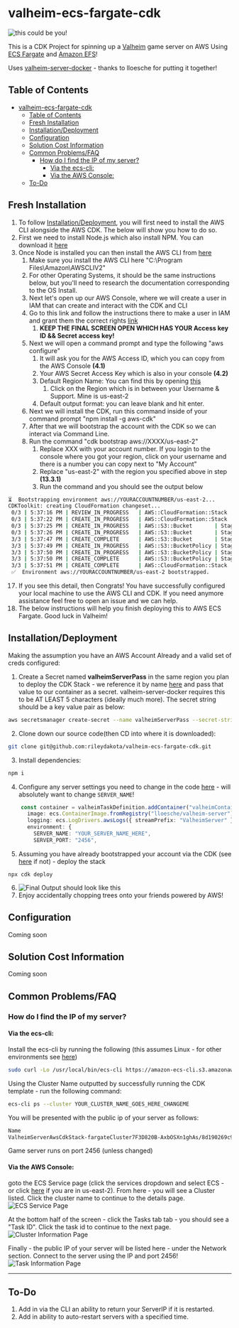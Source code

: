 # valheim-ecs-fargate-cdk

![this could be you!](giphy.gif)

This is a CDK Project for spinning up a [Valheim](https://store.steampowered.com/app/892970/Valheim/) game server on AWS Using [ECS Fargate](https://aws.amazon.com/fargate/?whats-new-cards.sort-by=item.additionalFields.postDateTime&whats-new-cards.sort-order=desc&fargate-blogs.sort-by=item.additionalFields.createdDate&fargate-blogs.sort-order=desc) and [Amazon EFS](https://aws.amazon.com/efs/)!

Uses [valheim-server-docker](https://github.com/lloesche/valheim-server-docker) - thanks to lloesche for putting it together!

## Table of Contents
- [valheim-ecs-fargate-cdk](#valheim-ecs-fargate-cdk)
  - [Table of Contents](#table-of-contents)
  - [Fresh Installation](#fresh-installation)
  - [Installation/Deployment](#installationdeployment)
  - [Configuration](#configuration)
  - [Solution Cost Information](#solution-cost-information)
  - [Common Problems/FAQ](#common-problemsfaq)
    - [How do I find the IP of my server?](#how-do-i-find-the-ip-of-my-server)
      - [Via the ecs-cli:](#via-the-ecs-cli)
      - [Via the AWS Console:](#via-the-aws-console)
  - [To-Do](#to-do)

## Fresh Installation
1. To follow [Installation/Deployment](#installationdeployment), you will first need to install the AWS CLI alongside the AWS CDK. The below will show you how to do so. 
2. First we need to install Node.js which also install NPM. You can download it [here](https://nodejs.org/en/)
3. Once Node is installed you can then install the AWS CLI from [here](https://docs.aws.amazon.com/cli/latest/userguide/install-cliv2.html)
   1. Make sure you install the AWS CLI here "C:\Program Files\Amazon\AWSCLIV2"
   2. For other Operating Systems, it should be the same instructions below, but you'll need to research the documentation corresponding to the OS Install.
   3. Next let's open up our AWS Console, where we will create a user in IAM that can create and interact with the CDK and CLI
   4. Go to this link and follow the instructions there to make a user in IAM and grant them the correct rights [link](https://docs.aws.amazon.com/cli/latest/userguide/cli-configure-quickstart.html#cli-configure-quickstart-creds)
       1.  **KEEP THE FINAL SCREEN OPEN WHICH HAS YOUR Access key ID && Secret access key!**
   5.  Next we will open a command prompt and type the following "aws configure"
       1.  It will ask you for the AWS Access ID, which you can copy from the AWS Console **(4.1)**
       2.  Your AWS Secret Access Key which is also in your console **(4.2)**
       3.  Default Region Name: You can find this by opening [this](https://us-east-2.console.aws.amazon.com/console/home)
           1.  Click on the Region which is in between your Username & Support. Mine is us-east-2
       4. Default output format: you can leave blank and hit enter. 
   6.  Next we will install the CDK, run this command inside of your command prompt "npm install -g aws-cdk"
   7.  After that we will bootstrap the account with the CDK so we can interact via Command Line. 
   8.  Run the command "cdk bootstrap aws://XXXX/us-east-2"
       1.  Replace XXX with your account number. If you login to the console where you got your region, click on your username and there is a number you can copy next to "My Account" 
       2.  Replace "us-east-2" with the region you specified above in step **(13.3.1)**
       3.  Run the command and you should see the output below
```bash
⏳  Bootstrapping environment aws://YOURACCOUNTNUMBER/us-east-2...
CDKToolkit: creating CloudFormation changeset...
 0/3 | 5:37:16 PM | REVIEW_IN_PROGRESS   | AWS::CloudFormation::Stack | CDKToolkit User Initiated
 0/3 | 5:37:22 PM | CREATE_IN_PROGRESS   | AWS::CloudFormation::Stack | CDKToolkit User Initiated
 0/3 | 5:37:25 PM | CREATE_IN_PROGRESS   | AWS::S3::Bucket       | StagingBucket
 0/3 | 5:37:26 PM | CREATE_IN_PROGRESS   | AWS::S3::Bucket       | StagingBucket Resource creation Initiated
 3/3 | 5:37:47 PM | CREATE_COMPLETE      | AWS::S3::Bucket       | StagingBucket
 3/3 | 5:37:49 PM | CREATE_IN_PROGRESS   | AWS::S3::BucketPolicy | StagingBucketPolicy
 3/3 | 5:37:50 PM | CREATE_IN_PROGRESS   | AWS::S3::BucketPolicy | StagingBucketPolicy Resource creation Initiated
 3/3 | 5:37:50 PM | CREATE_COMPLETE      | AWS::S3::BucketPolicy | StagingBucketPolicy
 3/3 | 5:37:51 PM | CREATE_COMPLETE      | AWS::CloudFormation::Stack | CDKToolkit
 ✅  Environment aws://YOURACCOUNTNUMBER/us-east-2 bootstrapped.
 ```
 17. If you see this detail, then Congrats! You have successfully configured your local machine to use the AWS CLI and CDK. If you need anymore assistance feel free to open an issue and we can help. 
 18. The below instructions will help you finish deploying this to AWS ECS Fargate. Good luck in Valheim!
## Installation/Deployment

Making the assumption you have an AWS Account Already and a valid set of creds configured:

1. Create a Secret named **valheimServerPass** in the same region you plan to deploy the CDK Stack - we reference it by name [here](lib/valheim-server-aws-cdk-stack.ts#L14-17) and pass that value to our container as a secret. valheim-server-docker requires this to be AT LEAST 5 characters (ideally much more). The secret string should be a key value pair as below:

```bash
aws secretsmanager create-secret --name valheimServerPass --secret-string '{"VALHEIM_SERVER_PASS":"SuperSecretServerPassword"}'
```

2. Clone down our source code(then CD into where it is downloaded):

```bash
git clone git@github.com:rileydakota/valheim-ecs-fargate-cdk.git
```

3. Install dependencies:

```bash
npm i
```

4. Configure any server settings you need to change in the code [here](lib/valheim-server-aws-cdk-stack.ts#L66-82) - will absolutely want to change `SERVER_NAME`!

```typescript
    const container = valheimTaskDefinition.addContainer("valheimContainer", {
      image: ecs.ContainerImage.fromRegistry("lloesche/valheim-server"),
      logging: ecs.LogDrivers.awsLogs({ streamPrefix: "ValheimServer" }),
      environment: {
        SERVER_NAME: "YOUR_SERVER_NAME_HERE",
        SERVER_PORT: "2456",
```

5. Assuming you have already bootstrapped your account via the CDK (see [here](https://docs.aws.amazon.com/cdk/latest/guide/bootstrapping.html) if not) - deploy the stack

```
npx cdk deploy
```
6. ![Final Output should look like this](https://i.imgur.com/lHEQMcL.jpg)
7. Enjoy accidentally chopping trees onto your friends powered by AWS!

## Configuration

Coming soon

## Solution Cost Information

Coming soon

## Common Problems/FAQ

### How do I find the IP of my server?

#### Via the ecs-cli:

Install the ecs-cli by running the following (this assumes Linux - for other environments see [here](https://docs.aws.amazon.com/AmazonECS/latest/developerguide/ECS_CLI_installation.html))

```bash
sudo curl -Lo /usr/local/bin/ecs-cli https://amazon-ecs-cli.s3.amazonaws.com/ecs-cli-linux-amd64-latest
```

Using the Cluster Name outputted by successfully running the CDK template - run the following command:

```bash
ecs-cli ps --cluster YOUR_CLUSTER_NAME_GOES_HERE_CHANGEME
```

You will be presented with the public ip of your server as follows:

```bash
Name                                                                                                            State    Ports                                                                                     TaskDefinition                                            Health
ValheimServerAwsCdkStack-fargateCluster7F3D820B-AxbOSXn1ghAs/8d190269c9df4d3e9709dccb89bdf3d8/valheimContainer  RUNNING  1.1.1.1:2456->2456/udp, 1.1.1.1:2457->2457/udp, 1.1.1.1:2458->2458/udp  ValheimServerAwsCdkStackvalheimTaskDefinitionB5805DE1:17  UNKNOWN
```

Game server runs on port 2456 (unless changed)

#### Via the AWS Console: 
goto the ECS Service page (click the services dropdown and select ECS - or click [here](https://us-east-2.console.aws.amazon.com/ecs) if you are in us-east-2). From here - you will see a Cluster listed. Click the cluster name to continue to the details page.
![ECS Service Page](.img/Cluster.PNG)

At the bottom half of the screen - click the Tasks tab tab - you should see a "Task ID". Click the task id to continue to the next page.
![Cluster Information Page](.img/TaskTab.PNG)

Finally - the public IP of your server will be listed here - under the Network section. Connect to the server using the IP and port 2456!
![Task Information Page](.img/TaskInfo.PNG)

---

## To-Do

1. Add in via the CLI an ability to return your ServerIP if it is restarted.
2. Add in ability to auto-restart servers with a specified time.
